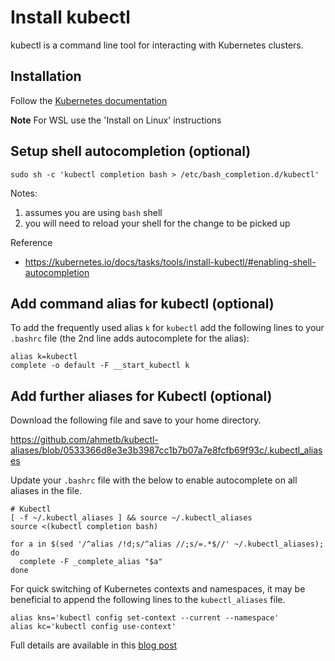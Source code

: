 # Install kubectl
kubectl is a command line tool for interacting with Kubernetes clusters.

## Installation
Follow the [Kubernetes documentation](https://kubernetes.io/docs/tasks/tools/install-kubectl/)

**Note** For WSL use the 'Install on Linux' instructions

## Setup shell autocompletion (optional)
```
sudo sh -c 'kubectl completion bash > /etc/bash_completion.d/kubectl'
```

Notes:
1. assumes you are using `bash` shell
1. you will need to reload your shell for the change to be picked up

Reference

* https://kubernetes.io/docs/tasks/tools/install-kubectl/#enabling-shell-autocompletion

## Add command alias for kubectl (optional)
To add the frequently used alias `k` for `kubectl` add the following lines to your `.bashrc` file (the 2nd line adds autocomplete for the alias):

```
alias k=kubectl
complete -o default -F __start_kubectl k
```

## Add further aliases for Kubectl (optional)
Download the following file and save to your home directory.

https://github.com/ahmetb/kubectl-aliases/blob/0533366d8e3e3b3987cc1b7b07a7e8fcfb69f93c/.kubectl_aliases

Update your `.bashrc` file with the below to enable autocomplete on all aliases in the file.

```
# Kubectl
[ -f ~/.kubectl_aliases ] && source ~/.kubectl_aliases
source <(kubectl completion bash)

for a in $(sed '/^alias /!d;s/^alias //;s/=.*$//' ~/.kubectl_aliases); do
  complete -F _complete_alias "$a"
done
```

For quick switching of Kubernetes contexts and namespaces, it may be beneficial to append the following lines to the `kubectl_aliases` file.

```
alias kns='kubectl config set-context --current --namespace'
alias kc='kubectl config use-context'
```

Full details are available in this [blog post](https://ahmet.im/blog/kubectl-aliases/)

